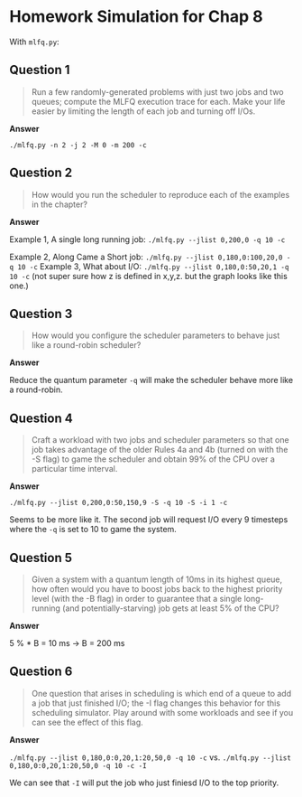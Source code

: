 # Homework Simulation for Chap 8

With `mlfq.py`:


## Question 1

> Run a few randomly-generated problems with just two jobs and two queues; compute the MLFQ execution trace for each. Make your life easier by limiting the length of each job and turning off I/Os.

**Answer**

`./mlfq.py -n 2 -j 2 -M 0 -m 200 -c`

## Question 2

> How would you run the scheduler to reproduce each of the examples in the chapter?

**Answer**

Example 1, A single long running job: `./mlfq.py --jlist 0,200,0 -q 10 -c`

Example 2, Along Came a Short job: `./mlfq.py --jlist 0,180,0:100,20,0 -q 10 -c`
Example 3, What about I/O: `./mlfq.py --jlist 0,180,0:50,20,1 -q 10 -c` (not super sure how z is defined in x,y,z. but the graph looks like this one.)

## Question 3

> How would you configure the scheduler parameters to behave just like a round-robin scheduler?

**Answer**

Reduce the quantum parameter `-q` will make the scheduler behave more like a round-robin.

## Question 4

>  Craft a workload with two jobs and scheduler parameters so that one job takes advantage of the older Rules 4a and 4b (turned on with the -S flag) to game the scheduler and obtain 99% of the CPU over a particular time interval.

**Answer**

`./mlfq.py --jlist 0,200,0:50,150,9 -S -q 10 -S -i 1 -c`

Seems to be more like it. The second job will request I/O every 9 timesteps where the `-q` is set to 10 to game the system.

## Question 5

> Given a system with a quantum length of 10ms in its highest queue, how often would you have to boost jobs back to the highest priority level (with the -B flag) in order to guarantee that a single long- running (and potentially-starving) job gets at least 5% of the CPU?

**Answer**

5 % * B = 10 ms -> B = 200 ms

## Question 6

> One question that arises in scheduling is which end of a queue to add a job that just finished I/O; the -I flag changes this behavior for this scheduling simulator. Play around with some workloads and see if you can see the effect of this flag.

**Answer**

`./mlfq.py --jlist 0,180,0:0,20,1:20,50,0 -q 10 -c` vs.
`./mlfq.py --jlist 0,180,0:0,20,1:20,50,0 -q 10 -c -I`

We can see that `-I` will put the job who just finiesd I/O to the top priority.